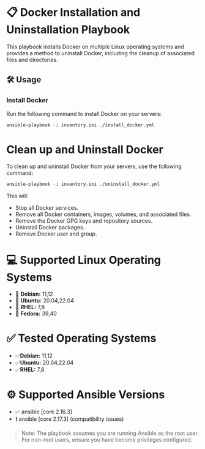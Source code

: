 # 📋 Docker Installation and Uninstallation Playbook

This playbook installs Docker on multiple Linux operating systems and provides a method to uninstall Docker, including the cleanup of associated files and directories.

## 🛠️ Usage

### Install Docker
Run the following command to install Docker on your servers:
```bash
ansible-playbook -i inventory.ini ./install_docker.yml
```
# Clean up and Uninstall Docker
To clean up and uninstall Docker from your servers, use the following command:
```bash
ansible-playbook -i inventory.ini ./uninstall_docker.yml
```
This will:
* Stop all Docker services.
* Remove all Docker containers, images, volumes, and associated files.
* Remove the Docker GPG keys and repository sources.
* Uninstall Docker packages.
* Remove Docker user and group.


# 💻 Supported Linux Operating Systems
* 🐧 **Debian:** 11,12
* 🐧 **Ubuntu:** 20.04,22.04
* 🐧 **RHEL:** 7,8
* 🐧 **Fedora:** 39,40

# ✅ Tested Operating Systems

* ✅**Debian:** 11,12
* ✅**Ubuntu:** 20.04,22.04
* ✅**RHEL:** 7,8

# ⚙️ Supported Ansible Versions
* ✅ ansible [core 2.16.3]
* ❗️ ansible [core 2.17.3] (compatibility issues)

> Note: The playbook assumes you are running Ansible as the root user. For non-root users, ensure you have become privileges configured.